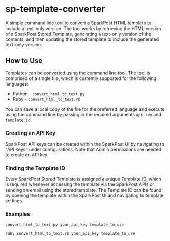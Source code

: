 # sp-template-converter

A simple command line tool to convert a SparkPost HTML template to include a text-only version.  The tool works by retrieving the HTML version of a SparkPost Stored Template, generating a text-only version of the contents, and then updating the stored template to include the generated text-only version.


## How to Use

Templates can be converted using the command line tool.  The tool is comprised of a single file, which is currently supported for the following languages:

* Python - `convert_html_to_text.py`
* Ruby - `convert_html_to_text.rb`

You can save a local copy of the file for the preferred language and execute using the command line by passing in the required arguments `api_key` and `template_id`.

### Creating an API Key

SparkPost API keys can be created within the SparkPost UI by navigating to "API Keys" under configurations.  Note that Admin permissions are needed to create an API key.

### Finding the Template ID

Every SparkPost Stored Template is assigned a unique Template ID, which is required whenever accessing the template via the SparkPost APIs or sending an email using the stored template.  The Template ID can be found by opening the template within the SparkPost UI and navigating to template settings.

### Examples 

```commandline
convert_html_to_text.py your_api_key template_to_use
```

```commandline
ruby convert_html_to_text.rb your_api_key template_to_use
```
